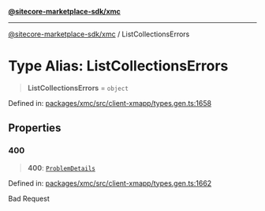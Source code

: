 [**@sitecore-marketplace-sdk/xmc**](../README.md)

***

[@sitecore-marketplace-sdk/xmc](../README.md) / ListCollectionsErrors

# Type Alias: ListCollectionsErrors

> **ListCollectionsErrors** = `object`

Defined in: [packages/xmc/src/client-xmapp/types.gen.ts:1658](https://github.com/Sitecore/sitecore-marketplace-sdk/blob/af886e6134b8d1079ef5b8ef70b7eb2f1d9c8aeb/packages/xmc/src/client-xmapp/types.gen.ts#L1658)

## Properties

### 400

> **400**: [`ProblemDetails`](ProblemDetails.md)

Defined in: [packages/xmc/src/client-xmapp/types.gen.ts:1662](https://github.com/Sitecore/sitecore-marketplace-sdk/blob/af886e6134b8d1079ef5b8ef70b7eb2f1d9c8aeb/packages/xmc/src/client-xmapp/types.gen.ts#L1662)

Bad Request
